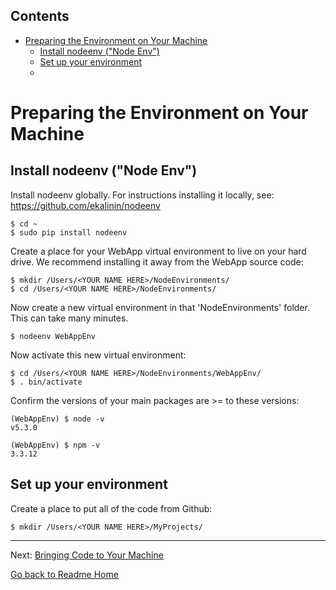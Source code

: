 <!-- START doctoc generated TOC please keep comment here to allow auto update -->
<!-- DON'T EDIT THIS SECTION, INSTEAD RE-RUN doctoc TO UPDATE -->
## Contents

- [Preparing the Environment on Your Machine](#preparing-the-environment-on-your-machine)
  - [Install nodeenv ("Node Env")](#install-nodeenv-node-env)
  - [Set up your environment](#set-up-your-environment)
  - [](#)

<!-- END doctoc generated TOC please keep comment here to allow auto update -->

# Preparing the Environment on Your Machine

## Install nodeenv ("Node Env")

Install nodeenv globally. For instructions installing it locally, see: https://github.com/ekalinin/nodeenv

    $ cd ~
    $ sudo pip install nodeenv

Create a place for your WebApp virtual environment to live on your hard drive. We recommend installing it
away from the WebApp source code:

    $ mkdir /Users/<YOUR NAME HERE>/NodeEnvironments/
    $ cd /Users/<YOUR NAME HERE>/NodeEnvironments/

Now create a new virtual environment in that 'NodeEnvironments' folder. This can take many minutes.

    $ nodeenv WebAppEnv

Now activate this new virtual environment:

    $ cd /Users/<YOUR NAME HERE>/NodeEnvironments/WebAppEnv/
    $ . bin/activate

Confirm the versions of your main packages are >= to these versions:

    (WebAppEnv) $ node -v
    v5.3.0

    (WebAppEnv) $ npm -v
    3.3.12

## Set up your environment

Create a place to put all of the code from Github:

    $ mkdir /Users/<YOUR NAME HERE>/MyProjects/

---

Next: [Bringing Code to Your Machine](CLONING_CODE.md)

[Go back to Readme Home](../../README.md)


